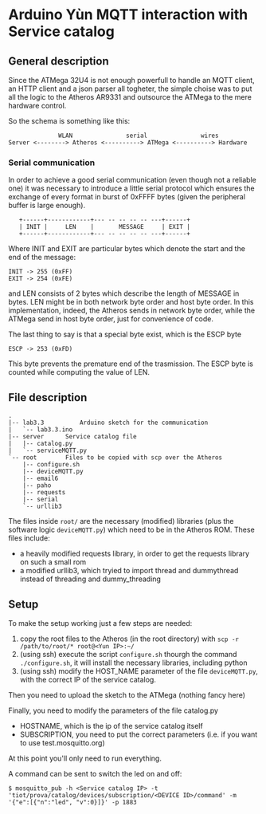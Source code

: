 # Arduino Yùn MQTT interaction with Service catalog

## General description
Since the ATMega 32U4 is not enough powerfull to handle an MQTT client, an HTTP client and a json parser all togheter, the simple choise was to put all the logic to the Atheros AR9331 and outsource the ATMega to the mere hardware control.

So the schema is something like this:

                  WLAN               serial               wires
 	Server <--------> Atheros <----------> ATMega <----------> Hardware

### Serial communication
In order to achieve a good serial communication (even though not a reliable one) it was necessary to introduce a little serial protocol which ensures the exchange of every format in burst of 0xFFFF bytes (given the peripheral buffer is large enough). 
```
   +------+------------+--- -- -- -- -- ---+------+
   | INIT |     LEN    |       MESSAGE     | EXIT |
   +------+------------+--- -- -- -- -- ---+------+
```
Where INIT and EXIT are particular bytes which denote the start and the end of the message:
```
INIT -> 255 (0xFF)
EXIT -> 254 (0xFE)
```
and LEN consists of 2 bytes which describe the length of MESSAGE in bytes. LEN might be in both network byte order and host byte order. In this implementation, indeed, the Atheros sends in network byte order, while the ATMega send in host byte order, just for convenience of code.

The last thing to say is that a special byte exist, which is the ESCP byte
```
ESCP -> 253 (0xFD)
```
This byte prevents the premature end of the trasmission. The ESCP byte is counted while computing the value of LEN.

## File description
```
.
|-- lab3.3  		Arduino sketch for the communication
|   `-- lab3.3.ino
|-- server		Service catalog file
|   |-- catalog.py
|   `-- serviceMQTT.py
`-- root		Files to be copied with scp over the Atheros
    |-- configure.sh
    |-- deviceMQTT.py
    |-- email6
    |-- paho
    |-- requests
    |-- serial
    `-- urllib3
```

The files inside `root/` are the necessary (modified) libraries (plus the software logic `deviceMQTT.py`) which need to be in the Atheros ROM. 
These files include:
 - a heavily modified requests library, in order to get the requests library on such a small rom
 - a modified urllib3, which tryied to import thread and dummythread instead of threading and dummy_threading

## Setup
To make the setup working just a few steps are needed:
 1. copy the root files to the Atheros (in the root directory) with `scp -r /path/to/root/* root@<Yun IP>:~/`
 2. (using ssh) execute the script `configure.sh` thourgh the command `./configure.sh`, it will install the necessary libraries, including python
 3. (using ssh) modify the HOST_NAME parameter of the file `deviceMQTT.py`, with the correct IP of the service catalog.

Then you need to upload the sketch to the ATMega (nothing fancy here)

Finally, you need to modify the parameters of the file catalog.py
 - HOSTNAME, which is the ip of the service catalog itself
 - SUBSCRIPTION, you need to put the correct parameters (i.e. if you want to use test.mosquitto.org)

At this point you'll only need to run everything.

A command can be sent to switch the led on and off:
```
$ mosquitto_pub -h <Service catalog IP> -t 'tiot/prova/catalog/devices/subscription/<DEVICE ID>/command' -m  '{"e":[{"n":"led", "v":0}]}' -p 1883
```


